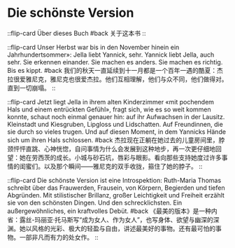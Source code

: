 # Die schönste Version

::flip-card
Über dieses Buch
#back
关于这本书
::

::flip-card
Unser Herbst war bis in den November hinein ein Jahrhundertsommer»: Jella liebt Yannick, sehr. Yannick liebt Jella, auch sehr. Sie erkennen einander. Sie machen es anders. Sie machen es richtig. Bis es kippt.
#back
我们的秋天一直延续到十一月都是一个百年一遇的酷夏：杰拉很爱雅尼克，雅尼克也很爱杰拉。他们互相理解，他们与众不同，他们做得对。直到一切崩塌。
::

::flip-card
Jetzt liegt Jella in ihrem alten Kinderzimmer «mit pochendem Hals und einem entrückten Gefühl», fragt sich, wie es so weit kommen konnte, schaut noch einmal genauer hin: auf ihr Aufwachsen in der Lausitz. Kleinstadt und Kiesgruben, Lipgloss und Lidschatten. Auf Freundinnen, die sie durch so vieles trugen. Und auf diesen Moment, in dem Yannicks Hände sich um ihren Hals schlossen.
#back
杰拉现在正躺在她过去的儿童房间里，脖颈怦怦直跳、心神恍惚，自问事情为什么会发展到这种地步，再一次更仔细地回望：她在劳西茨的成长。小城与砂石坑，唇彩与眼影。看向那些支持她度过许多事情的闺蜜们。以及那个瞬间——雅尼克的双手收拢，箍住了她的脖子。
::

::flip-card
Die schönste Version ist eine Introspektion: Ruth-Maria Thomas schreibt über das Frauwerden, Frausein, von Körpern, Begierden und tiefen Abgründen. Mit stilistischer Brillanz, großer Leichtigkeit und Freiheit erzählt sie von den schönsten Dingen. Und den schrecklichsten. Ein außergewöhnliches, ein kraftvolles Debüt.
#back
《最美的版本》是一种内省：露丝-玛丽亚·托马斯写“成为女人、作为女人”，也写身体、欲望与幽深的深渊。她以风格的光彩、极大的轻盈与自由，讲述最美好的事物。还有最可怕的事物。一部非凡而有力的处女作。
::
